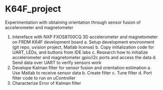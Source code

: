 # K64F_project
Experimentation with obtaining orientation through sensor fusion of accelerometer and magnetometer

1. Intereface with NXP FXOS8700CQ 3D accelerometer and magnetometer on FRDM K64F development board
    a. Setup development environment (git repo, uvision project, Matlab license)
	b. Copy initialization code for UART, LEDs, and buttons from IDE labs
	c. Research how to initialize accelerometer and magnetometer gpio/i2c ports and access the data
	d. Send data over UART to verify sensors work
2. Develope Kalman filter for sensor fusion and orientation estimation
	a. Use Matlab to receive sensor data
	b. Create filter
	c. Tune filter
	d. Port filter code to run on uController
3. Characterize Error of Kalman filter

